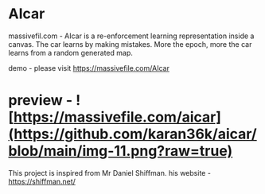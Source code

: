 
# AIcar

massivefil.com - AIcar is a re-enforcement learning representation inside a canvas. The car learns by making mistakes. More the epoch, more the car learns from a random generated map.

demo - please visit https://massivefile.com/AIcar

# preview - ![https://massivefile.com/aicar](https://github.com/karan36k/aicar/blob/main/img-11.png?raw=true)


This project is inspired from Mr Daniel Shiffman. his website - https://shiffman.net/
